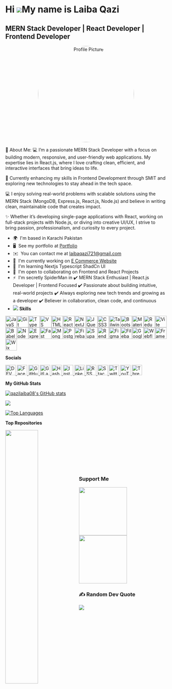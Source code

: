 Hi ![](https://user-images.githubusercontent.com/18350557/176309783-0785949b-9127-417c-8b55-ab5a4333674e.gif)My name is Laiba Qazi
==================================================================================================================================

MERN Stack Developer | React Developer | Frontend Developer
----------------------------------------------------------
<p align="center">
  <img src="https://images.unsplash.com/photo-1534972195531-d756b9bfa9f2?w=600&auto=format&fit=crop&q=60&ixlib=rb-4.1.0&ixid=M3wxMjA3fDB8MHxzZWFyY2h8MTJ8fGRldmVsb3BlcnxlbnwwfHwwfHx8MA%3D%3D" width="300" style="border-radius: 50%;" alt="Profile Picture"/>
</p>
👀 About Me: 💻 I’m a passionate MERN Stack Developer with a focus on building modern, responsive, and user-friendly web applications. My expertise lies in React.js, where I love crafting clean, efficient, and interactive interfaces that bring ideas to life.

🌱 Currently enhancing my skills in Frontend Development through SMIT and exploring new technologies to stay ahead in the tech space.

💻 I enjoy solving real-world problems with scalable solutions using the MERN Stack (MongoDB, Express.js, React.js, Node.js) and believe in writing clean, maintainable code that creates impact.

✨ Whether it’s developing single-page applications with React, working on full-stack projects with Node.js, or diving into creative UI/UX, I strive to bring passion, professionalism, and curiosity to every project.

*   🌍  I'm based in Karachi Pakistan
*   🖥️  See my portfolio at [Portfolio](http://github.com/qazilaiba08/Personal-Portofilo)
*   ✉️  You can contact me at [laibaqazi721@gmail.com](mailto:laibaqazi721@gmail.com)
*   🚀  I'm currently working on [E Commerce Website](http://github.com/qazilaiba08/nest.git)
*   🧠  I'm learning Nextjs Typescript ShadCn UI
*   🤝  I'm open to collaborating on Frontend and React Projects
*   ⚡  I'm secretly SpiderMan in ✔️ MERN Stack Enthusiast | React.js Developer | Frontend Focused ✔️ Passionate about building intuitive, real-world projects ✔️ Always exploring new tech trends and growing as a developer ✔️ Believer in collaboration, clean code, and continuous
*   <a href="https://www.github.com/qazilaiba08" target="_blank" rel="noreferrer"><img
                  src="https://img.shields.io/github/followers/qazilaiba08?logo=github&style=for-the-badge&color=ec4899&labelColor=0f172a" /></a>
                  <b> Skills</b> 
<p align="left">
<a href="https://developer.mozilla.org/en-US/docs/Web/JavaScript" target="_blank" rel="noreferrer"><img src="https://raw.githubusercontent.com/danielcranney/readme-generator/main/public/icons/skills/javascript-colored.svg" width="36" height="36" alt="JavaScript" title="JavaScript"/></a><a href="https://git-scm.com/" target="_blank" rel="noreferrer"><img src="https://raw.githubusercontent.com/danielcranney/readme-generator/main/public/icons/skills/git-colored.svg" width="36" height="36" alt="Git" title="Git"/></a><a href="https://www.typescriptlang.org/" target="_blank" rel="noreferrer"><img src="https://raw.githubusercontent.com/danielcranney/readme-generator/main/public/icons/skills/typescript-colored.svg" width="36" height="36" alt="TypeScript" title="TypeScript"/></a><a href="https://code.visualstudio.com/" target="_blank" rel="noreferrer"><img src="https://raw.githubusercontent.com/danielcranney/readme-generator/main/public/icons/skills/visualstudiocode-colored.svg" width="36" height="36" alt="VS Code" title="VS Code"/></a><a href="https://developer.mozilla.org/en-US/docs/Glossary/HTML5" target="_blank" rel="noreferrer"><img src="https://raw.githubusercontent.com/danielcranney/readme-generator/main/public/icons/skills/html5-colored.svg" width="36" height="36" alt="HTML5" title="HTML5"/></a><a href="https://reactjs.org/" target="_blank" rel="noreferrer"><img src="https://raw.githubusercontent.com/danielcranney/readme-generator/main/public/icons/skills/react-colored.svg" width="36" height="36" alt="React" title="React"/></a><a href="https://nextjs.org/docs" target="_blank" rel="noreferrer"><img src="https://raw.githubusercontent.com/danielcranney/readme-generator/main/public/icons/skills/nextjs-colored.svg" width="36" height="36" alt="NextJs" title="NextJs"/></a><a href="https://jquery.com/" target="_blank" rel="noreferrer"><img src="https://raw.githubusercontent.com/danielcranney/readme-generator/main/public/icons/skills/jquery-colored.svg" width="36" height="36" alt="JQuery" title="JQuery"/></a><a href="https://www.w3.org/TR/CSS/#css" target="_blank" rel="noreferrer"><img src="https://raw.githubusercontent.com/danielcranney/readme-generator/main/public/icons/skills/css3-colored.svg" width="36" height="36" alt="CSS3" title="CSS3"/></a><a href="https://tailwindcss.com/" target="_blank" rel="noreferrer"><img src="https://raw.githubusercontent.com/danielcranney/readme-generator/main/public/icons/skills/tailwindcss-colored.svg" width="36" height="36" alt="TailwindCSS" title="TailwindCSS"/></a><a href="https://getbootstrap.com/" target="_blank" rel="noreferrer"><img src="https://raw.githubusercontent.com/danielcranney/readme-generator/main/public/icons/skills/bootstrap-colored.svg" width="36" height="36" alt="Bootstrap" title="Bootstrap"/></a><a href="https://mui.com/" target="_blank" rel="noreferrer"><img src="https://raw.githubusercontent.com/danielcranney/readme-generator/main/public/icons/skills/materialui-colored.svg" width="36" height="36" alt="Material UI" title="Material UI"/></a><a href="https://redux.js.org/" target="_blank" rel="noreferrer"><img src="https://raw.githubusercontent.com/danielcranney/readme-generator/main/public/icons/skills/redux-colored.svg" width="36" height="36" alt="Redux" title="Redux"/></a><a href="https://vitejs.dev/" target="_blank" rel="noreferrer"><img src="https://raw.githubusercontent.com/danielcranney/readme-generator/main/public/icons/skills/vite-colored.svg" width="36" height="36" alt="Vite" title="Vite"/></a><a href="https://babeljs.io/" target="_blank" rel="noreferrer"><img src="https://raw.githubusercontent.com/danielcranney/readme-generator/main/public/icons/skills/babel-colored.svg" width="36" height="36" alt="Babel" title="Babel"/></a><a href="https://nodejs.org/en/" target="_blank" rel="noreferrer"><img src="https://raw.githubusercontent.com/danielcranney/readme-generator/main/public/icons/skills/nodejs-colored.svg" width="36" height="36" alt="NodeJS" title="NodeJS"/></a><a href="https://expressjs.com/" target="_blank" rel="noreferrer"><img src="https://raw.githubusercontent.com/danielcranney/readme-generator/main/public/icons/skills/express-colored.svg" width="36" height="36" alt="Express" title="Express"/></a><a href="https://fastapi.tiangolo.com/" target="_blank" rel="noreferrer"><img src="https://raw.githubusercontent.com/danielcranney/readme-generator/main/public/icons/skills/fastapi-colored.svg" width="36" height="36" alt="Fast API" title="Fast API"/></a><a href="https://www.mongodb.com/" target="_blank" rel="noreferrer"><img src="https://raw.githubusercontent.com/danielcranney/readme-generator/main/public/icons/skills/mongodb-colored.svg" width="36" height="36" alt="MongoDB" title="MongoDB"/></a><a href="https://www.postgresql.org/" target="_blank" rel="noreferrer"><img src="https://raw.githubusercontent.com/danielcranney/readme-generator/main/public/icons/skills/postgresql-colored.svg" width="36" height="36" alt="PostgreSQL" title="PostgreSQL"/></a><a href="https://firebase.google.com/" target="_blank" rel="noreferrer"><img src="https://raw.githubusercontent.com/danielcranney/readme-generator/main/public/icons/skills/firebase-colored.svg" width="36" height="36" alt="Firebase" title="Firebase"/></a><a href="https://supabase.io/" target="_blank" rel="noreferrer"><img src="https://raw.githubusercontent.com/danielcranney/readme-generator/main/public/icons/skills/supabase-colored.svg" width="36" height="36" alt="Supabase" title="Supabase"/></a><a href="https://render.com/" target="_blank" rel="noreferrer"><img src="https://raw.githubusercontent.com/danielcranney/readme-generator/main/public/icons/skills/render-colored.svg" width="36" height="36" alt="Render" title="Render"/></a><a href="https://www.figma.com/" target="_blank" rel="noreferrer"><img src="https://raw.githubusercontent.com/danielcranney/readme-generator/main/public/icons/skills/figma-colored.svg" width="36" height="36" alt="Figma" title="Figma"/></a><a href="https://filebase.com/" target="_blank" rel="noreferrer"><img src="https://raw.githubusercontent.com/danielcranney/readme-generator/main/public/icons/skills/filebase-colored.svg" width="36" height="36" alt="Filebase" title="Filebase"/></a><a href="https://cloud.google.com/" target="_blank" rel="noreferrer"><img src="https://raw.githubusercontent.com/danielcranney/readme-generator/main/public/icons/skills/googlecloud-colored.svg" width="36" height="36" alt="Google Cloud" title="Google Cloud"/></a><a href="https://webflow.com/" target="_blank" rel="noreferrer"><img src="https://raw.githubusercontent.com/danielcranney/readme-generator/main/public/icons/skills/webflow-colored.svg" width="36" height="36" alt="Webflow" title="Webflow"/></a><a href="https://framer.com" target="_blank" rel="noreferrer"><img src="https://raw.githubusercontent.com/danielcranney/readme-generator/main/public/icons/skills/framer-colored.svg" width="36" height="36" alt="Framer" title="Framer"/></a><a href="https://wix.com" target="_blank" rel="noreferrer"><img src="https://raw.githubusercontent.com/danielcranney/readme-generator/main/public/icons/skills/wix-colored.svg" width="36" height="36" alt="Wix" title="Wix"/></a></p>
<b>Socials</b> 
  <p align="left">
  <a href="https://www.dev.to/laiba-qazi" target="_blank">
    <img src="https://raw.githubusercontent.com/danielcranney/readme-generator/main/public/icons/socials/devdotto.svg" width="32" height="32" alt="DEV" />
  </a>
  
  <a href="https://www.facebook.com/qazi-sahab" target="_blank">
    <img src="https://raw.githubusercontent.com/danielcranney/readme-generator/main/public/icons/socials/facebook.svg" width="32" height="32" alt="Facebook" />
  </a>
  
  <a href="https://github.com/qazilaiba08" target="_blank">
    <img src="https://raw.githubusercontent.com/danielcranney/readme-generator/main/public/icons/socials/github.svg" width="32" height="32" alt="GitHub" />
  </a>
  
  <a href="https://gitlab.com/laiba-qazi" target="_blank">
    <img src="https://raw.githubusercontent.com/danielcranney/readme-generator/main/public/icons/socials/gitlab.svg" width="32" height="32" alt="GitLab" />
  </a>
  
  <a href="https://laiba-qazi.hashnode.dev" target="_blank">
    <img src="https://raw.githubusercontent.com/danielcranney/readme-generator/main/public/icons/socials/hashnode.svg" width="32" height="32" alt="Hashnode" />
  </a>
  
  <a href="http://www.instagram.com/qazi_queen174" target="_blank">
    <img src="https://raw.githubusercontent.com/danielcranney/readme-generator/main/public/icons/socials/instagram.svg" width="32" height="32" alt="Instagram" />
  </a>
  
  <a href="https://www.linkedin.com/in/laiba-qazi-b2899430a/" target="_blank">
    <img src="https://raw.githubusercontent.com/danielcranney/readme-generator/main/public/icons/socials/linkedin.svg" width="32" height="32" alt="LinkedIn" />
  </a>
  
  <a href="https://laiba-qazi" target="_blank">
    <img src="https://raw.githubusercontent.com/danielcranney/readme-generator/main/public/icons/socials/rss.svg" width="32" height="32" alt="RSS" />
  </a>
  
  <a href="https://stackoverflow.com/users/laiba-qazi" target="_blank">
    <img src="https://raw.githubusercontent.com/danielcranney/readme-generator/main/public/icons/socials/stackoverflow.svg" width="32" height="32" alt="Stack Overflow" />
  </a>
  
  <a href="https://x.com/laiba-qazi" target="_blank">
    <img src="https://raw.githubusercontent.com/danielcranney/readme-generator/main/public/icons/socials/twitter.svg" width="32" height="32" alt="Twitter" />
  </a>
  
  <a href="https://www.youtube.com/@laiba-qazi" target="_blank">
    <img src="https://raw.githubusercontent.com/danielcranney/readme-generator/main/public/icons/socials/youtube.svg" width="32" height="32" alt="YouTube" />
  </a>
  
  <a href="https://www.threads.net/@laiba-qazi" target="_blank">
    <img src="https://raw.githubusercontent.com/danielcranney/readme-generator/main/public/icons/socials/threads.svg" width="32" height="32" alt="Threads" />
  </a>
  
</p>


<b>My GitHub Stats</b>

<a href="http://www.github.com/qazilaiba08"><img src="https://github-readme-stats.vercel.app/api?username=qazilaiba08&show_icons=true&hide=&count_private=true&title_color=14b8a6&text_color=ffffff&icon_color=ec4899&bg_color=0f172a&hide_border=true&show_icons=true" alt="qazilaiba08's GitHub stats" /></a>

<a href="http://www.github.com/qazilaiba08"><img src="https://github-readme-streak-stats.herokuapp.com/?user=qazilaiba08&stroke=ffffff&background=0f172a&ring=14b8a6&fire=14b8a6&currStreakNum=ffffff&currStreakLabel=14b8a6&sideNums=ffffff&sideLabels=ffffff&dates=ffffff&hide_border=true" /></a>

<a href="https://github.com/qazilaiba08" align="left"><img src="https://github-readme-stats.vercel.app/api/top-langs/?username=qazilaiba08&langs_count=10&title_color=14b8a6&text_color=ffffff&icon_color=ec4899&bg_color=0f172a&hide_border=true&locale=en&custom_title=Top%20%Languages" alt="Top Languages" /></a>

<b>Top Repositories</b>

<div width="100%" align="center"><a href="https://github.com/qazilaiba08/MERN-E-Commerce-Website" align="left"><img align="left" width="45%" src="https://github-readme-stats.vercel.app/api/pin/?username=qazilaiba08&repo=MERN-E-Commerce-Website&title_color=14b8a6&text_color=ffffff&icon_color=ec4899&bg_color=0f172a&hide_border=true&locale=en" /></a></div><br /><br /><br /><br /><br /><br /><br />

### Support Me

<ul style="list-style-type: none; margin: 0;">

<li style="display: inline-block; margin-right: 0.25rem;"><a href="https://www.buymeacoffee.com/laiba-qazi"><img src="https://cdn.buymeacoffee.com/buttons/v2/default-yellow.png" width="150"/></a></li>

<li style="display: inline-block; margin-right: 0.25rem;"><a href="https://www.ko-fi.com/laiba-qazi"><img src="https://storage.ko-fi.com/cdn/kofi2.png?v=3" width="150"/></a></li>

</ul>

### ✍️ Random Dev Quote
![](https://quotes-github-readme.vercel.app/api?type=horizontal&theme=radical)

